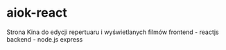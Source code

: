 # aiok-react

Strona Kina do edycji repertuaru i wyświetlanych filmów
frontend - reactjs
backend - node.js express
